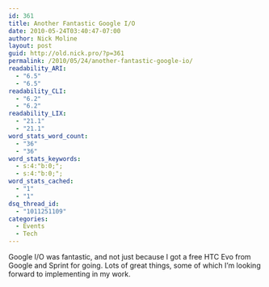 ```yaml
---
id: 361
title: Another Fantastic Google I/O
date: 2010-05-24T03:40:47-07:00
author: Nick Moline
layout: post
guid: http://old.nick.pro/?p=361
permalink: /2010/05/24/another-fantastic-google-io/
readability_ARI:
  - "6.5"
  - "6.5"
readability_CLI:
  - "6.2"
  - "6.2"
readability_LIX:
  - "21.1"
  - "21.1"
word_stats_word_count:
  - "36"
  - "36"
word_stats_keywords:
  - s:4:"b:0;";
  - s:4:"b:0;";
word_stats_cached:
  - "1"
  - "1"
dsq_thread_id:
  - "1011251109"
categories:
  - Events
  - Tech
---
```

Google I/O was fantastic, and not just because I got a free HTC Evo from Google and Sprint for going. Lots of great things, some of which I&#8217;m looking forward to implementing in my work.